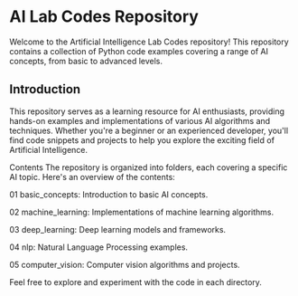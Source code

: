 # AI Lab Codes Repository

Welcome to the Artificial Intelligence Lab Codes repository! This repository contains a collection of Python code examples covering a range of AI concepts, from basic to advanced levels.

## Introduction

This repository serves as a learning resource for AI enthusiasts, providing hands-on examples and implementations of various AI algorithms and techniques.
Whether you're a beginner or an experienced developer, you'll find code snippets and projects to help you explore the exciting field of Artificial Intelligence.

Contents
The repository is organized into folders, each covering a specific AI topic. Here's an overview of the contents:

01 basic_concepts: Introduction to basic AI concepts.

02 machine_learning: Implementations of machine learning algorithms.

03 deep_learning: Deep learning models and frameworks.

04 nlp: Natural Language Processing examples.

05 computer_vision: Computer vision algorithms and projects.

Feel free to explore and experiment with the code in each directory.
